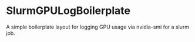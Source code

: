 # SlurmGPULogBoilerplate
A simple boilerplate layout for logging GPU usage via nvidia-smi for a slurm job.
